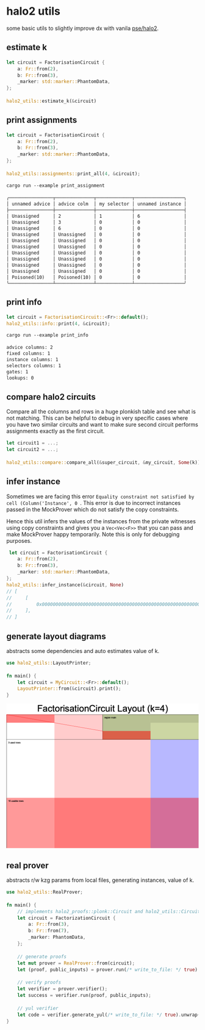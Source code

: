 # halo2 utils

some basic utils to slightly improve dx with vanila [pse/halo2](https://github.com/privacy-scaling-explorations/halo2).

## estimate k

```rust
let circuit = FactorisationCircuit {
    a: Fr::from(2),
    b: Fr::from(3),
    _marker: std::marker::PhantomData,
};

halo2_utils::estimate_k(&circuit)
```

## print assignments

```rust
let circuit = FactorisationCircuit {
    a: Fr::from(2),
    b: Fr::from(3),
    _marker: std::marker::PhantomData,
};

halo2_utils::assignments::print_all(4, &circuit);
```

```
cargo run --example print_assignment

╭────────────────┬──────────────┬─────────────┬──────────────────╮
│ unnamed advice │ advice colm  │ my selector │ unnamed instance │
├────────────────┼──────────────┼─────────────┼──────────────────┤
│ Unassigned     │ 2            │ 1           │ 6                │
│ Unassigned     │ 3            │ 0           │ 0                │
│ Unassigned     │ 6            │ 0           │ 0                │
│ Unassigned     │ Unassigned   │ 0           │ 0                │
│ Unassigned     │ Unassigned   │ 0           │ 0                │
│ Unassigned     │ Unassigned   │ 0           │ 0                │
│ Unassigned     │ Unassigned   │ 0           │ 0                │
│ Unassigned     │ Unassigned   │ 0           │ 0                │
│ Unassigned     │ Unassigned   │ 0           │ 0                │
│ Unassigned     │ Unassigned   │ 0           │ 0                │
│ Poisoned(10)   │ Poisoned(10) │ 0           │ 0                │
╰────────────────┴──────────────┴─────────────┴──────────────────╯
```

## print info


```rust
let circuit = FactorisationCircuit::<Fr>::default();
halo2_utils::info::print(4, &circuit);
```

```
cargo run --example print_info

advice columns: 2
fixed columns: 1
instance columns: 1
selectors columns: 1
gates: 1
lookups: 0
```

## compare halo2 circuits

Compare all the columns and rows in a huge plonkish table and see what is not matching. This can be helpful to debug in very specific cases where you have two similar circuits and want to make sure second circuit performs assignments exactly as the first circuit.

```rust
let circuit1 = ...;
let circuit2 = ...;

halo2_utils::compare::compare_all(&super_circuit, &my_circuit, Some(k));
```

## infer instance

Sometimes we are facing this error `Equality constraint not satisfied by cell (Column('Instance', 0 `. This error is due to incorrect instances passed in the MockProver which do not satisfy the copy constraints.

Hence this util infers the values of the instances from the private witnesses using copy constraints and gives you a `Vec<Vec<F>>` that you can pass and make MockProver happy temporarily. Note this is only for debugging purposes.

```rust
 let circuit = FactorisationCircuit {
    a: Fr::from(2),
    b: Fr::from(3),
    _marker: std::marker::PhantomData,
};
halo2_utils::infer_instance(&circuit, None)
// [
//     [
//         0x0000000000000000000000000000000000000000000000000000000000000006,
//     ],
// ]

```


## generate layout diagrams

abstracts some dependencies and auto estimates value of k.

```rust
use halo2_utils::LayoutPrinter;

fn main() {
    let circuit = MyCircuit::<Fr>::default();
    LayoutPrinter::from(&circuit).print();
}
```

![example layout](./FactorisationCircuit-layout.png)

## real prover

abstracts r/w kzg params from local files, generating instances, value of k.

```rust
use halo2_utils::RealProver;

fn main() {
    // implements halo2_proofs::plonk::Circuit and halo2_utils::CircuitExt
    let circuit = FactorizationCircuit {
        a: Fr::from(3),
        b: Fr::from(7),
        _marker: PhantomData,
    };

    // generate proofs
    let mut prover = RealProver::from(circuit);
    let (proof, public_inputs) = prover.run(/* write_to_file: */ true).unwrap();

    // verify proofs
    let verifier = prover.verifier();
    let success = verifier.run(proof, public_inputs);

    // yul verifier
    let code = verifier.generate_yul(/* write_to_file: */ true).unwrap();
}
```